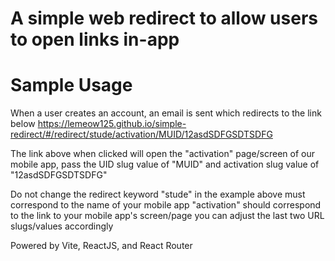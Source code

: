 # A simple web redirect to allow users to open links in-app

# Sample Usage

When a user creates an account, an email is sent which redirects to the link below
https://lemeow125.github.io/simple-redirect/#/redirect/stude/activation/MUID/12asdSDFGSDTSDFG

The link above when clicked will open the "activation" page/screen of our mobile app, pass the UID slug value of "MUID" and activation slug value of "12asdSDFGSDTSDFG"

Do not change the redirect keyword
"stude" in the example above must correspond to the name of your mobile app
"activation" should correspond to the link to your mobile app's screen/page
you can adjust the last two URL slugs/values accordingly

Powered by Vite, ReactJS, and React Router
